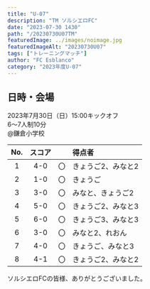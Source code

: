 ```yaml
---
title: "U-07"
description: "TM ソルシエロFC"
date: "2023-07-30 1430"
path: "/20230730U07TM"
featuredImage: ../images/noimage.jpg
featuredImageAlt: "20230730U07"
tags: ["トレーニングマッチ"]
author: "FC Esblanco"
category: "2023年度U-07"
---
```


## 日時・会場

2023年7月30日（日）15:00キックオフ<br>
6～7人制10分<br>
@鎌倉小学校

| No.| スコア |   | 得点者  |
|:--:|:------:|:-:|:--------|
| 1  | 4-0 | 〇 |きょうご2、みなと2|
| 2  | 1-0 | 〇 |きょうご|
| 3  | 3-0 | 〇 |みなと、きょうご2|
| 4  | 5-0 | 〇 |きょうご2、みなと3|
| 5  | 6-0 | 〇 |きょうご3、みなと3|
| 6  | 3-0 | 〇 |みなと2、れおん|
| 7  | 4-0 | 〇 |きょうご、みなと3|
| 8  | 4-1 | 〇 |きょうご2、みなと2|

ソルシエロFCの皆様、ありがとうございました。